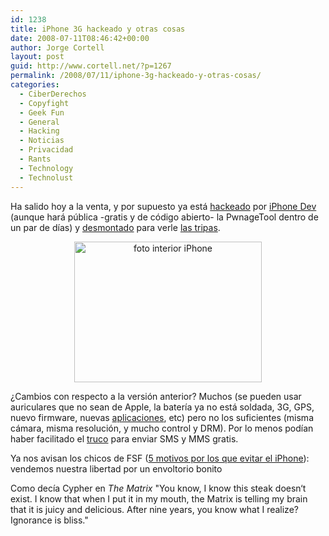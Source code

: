```yaml
---
id: 1238
title: iPhone 3G hackeado y otras cosas
date: 2008-07-11T08:46:42+00:00
author: Jorge Cortell
layout: post
guid: http://www.cortell.net/?p=1267
permalink: /2008/07/11/iphone-3g-hackeado-y-otras-cosas/
categories:
  - CiberDerechos
  - Copyfight
  - Geek Fun
  - General
  - Hacking
  - Noticias
  - Privacidad
  - Rants
  - Technology
  - Technolust
---
```

Ha salido hoy a la venta, y por supuesto ya está <a title="noticia y vídeo" href="http://www.iphonehacks.com/2008/04/pwnage-tool.html" target="_blank">hackeado</a> por <a title="home" href="http://wikee.iphwn.org/" target="_blank">iPhone Dev</a> (aunque hará pública -gratis y de código abierto- la PwnageTool dentro de un par de días) y <a title="iFixit" href="http://live.ifixit.com/Guide/First-Look/iPhone3G" target="_blank">desmontado</a> para verle <a title="foto placa" href="http://bp1.blogger.com/_NJ4JFBfr1tY/SHaG_VBgA-I/AAAAAAAAAO4/RdnE6oZxQ6A/s1600-h/ifixitanno.jpg" target="_blank">las tripas</a>.

<p style="text-align: center">
  <img class="aligncenter" src="http://live.ifixit.com/images/c6IbhhP2jUwoUUnV-standard.jpg" alt="foto interior iPhone" width="300" height="225" />
</p>

¿Cambios con respecto a la versión anterior? Muchos (se pueden usar auriculares que no sean de Apple, la batería ya no está soldada, 3G, GPS, nuevo firmware, nuevas <a title="review" href="http://gizmodo.com/5023924/iphone-app-review-marathon-liveblog" target="_blank">aplicaciones</a>, etc) pero no los suficientes (misma cámara, misma resolución, y mucho control y DRM). Por lo menos podían haber facilitado el <a title="truco" href="http://www.iphonehacks.com/2008/07/iphone-3g-sms.html" target="_blank">truco</a> para enviar SMS y MMS gratis.

Ya nos avisan los chicos de FSF (<a title="post" href="http://www.fsf.org/blogs/community/5-reasons-to-avoid-iphone-3g" target="_blank">5 motivos por los que evitar el iPhone</a>): vendemos nuestra libertad por un envoltorio bonito

Como decía Cypher en _The Matrix_ "You know, I know this steak doesn‘t exist. I know that when I put it in my mouth, the Matrix is telling my brain that it is juicy and delicious. After nine years, you know what I realize? Ignorance is bliss."